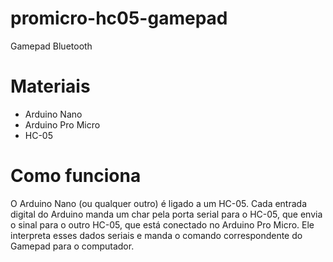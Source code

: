 # promicro-hc05-gamepad
Gamepad Bluetooth

# Materiais
- Arduino Nano
- Arduino Pro Micro
- HC-05

# Como funciona
O Arduino Nano (ou qualquer outro) é ligado a um HC-05. Cada entrada digital do Arduino manda um char pela porta serial para o HC-05, que envia o sinal para o outro HC-05, que está conectado no Arduino Pro Micro. Ele interpreta esses dados seriais e manda o comando correspondente do Gamepad para o computador.
